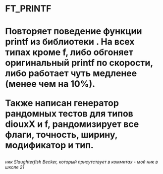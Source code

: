 <h1>FT_PRINTF<h1>

<p>
Повторяет поведение функции printf из библиотеки <stdio.h>.
На всех типах кроме f, либо обгоняет оригинальный printf по скорости, либо работает чуть медленее (менее чем на 10%).

Также написан генератор рандомных тестов для типов diouxX и f, рандомизирует все флаги, точность, ширину, модификатор и тип.<p>

<h6>ник Slaughterfish Becker, который присутствует в коммитах - мой ник в школе 21<h6>
